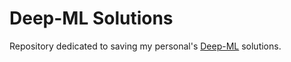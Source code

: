 # Deep-ML Solutions

Repository dedicated to saving my personal's [Deep-ML](https://www.deep-ml.com/) solutions.